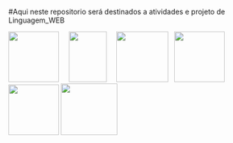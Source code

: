 #Aqui neste repositorio será destinados a atividades e projeto de Linguagem_WEB
<div><img src="https://upload.wikimedia.org/wikipedia/commons/thumb/6/61/HTML5_logo_and_wordmark.svg/2048px-HTML5_logo_and_wordmark.svg.png" height="100" width="100">    
     <img src="https://upload.wikimedia.org/wikipedia/commons/thumb/d/d5/CSS3_logo_and_wordmark.svg/1452px-CSS3_logo_and_wordmark.svg.png" height="100" width="75">    
     <img src="https://i0.wp.com/pt.mundobabushka.com/wp-content/uploads/sites/5/2016/03/js-logo.png?fit=500%2C500&ssl=1" height="100" width="103">  
     <img src="https://cdn.icon-icons.com/icons2/2107/PNG/512/file_type_vscode_icon_130084.png" height="100" width="100">  
     <img src="https://play-lh.googleusercontent.com/I1foi2Irrv7tW9ee9kgP0wfnMzaVb6y17muvpKsFcUrKYsDlmCyWuTRh5m93KJZ24dY" height="100" width="100">
     <img src="https://i.pinimg.com/736x/04/a5/16/04a51688942090f8e4d444bd32688387--linux-jessie.jpg" height="102" width="112">
     
     
